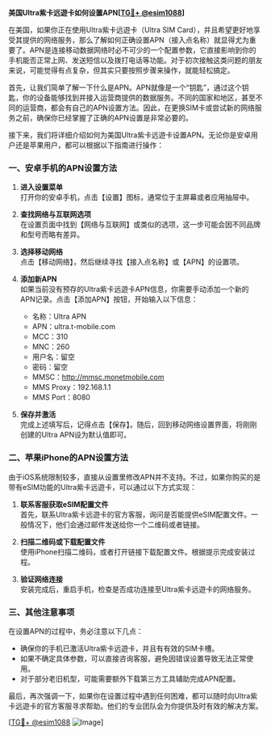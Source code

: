**美国Ultra紫卡远遊卡如何设置APN[[TG💪+ @esim1088](https://t.me/s/esim1088)]**

在美国，如果你正在使用Ultra紫卡远遊卡（Ultra SIM Card），并且希望更好地享受其提供的网络服务，那么了解如何正确设置APN（接入点名称）就显得尤为重要了。APN是连接移动数据网络时必不可少的一个配置参数，它直接影响到你的手机能否正常上网、发送短信以及拨打电话等功能。对于初次接触这类问题的朋友来说，可能觉得有点复杂，但其实只要按照步骤来操作，就能轻松搞定。

首先，让我们简单了解一下什么是APN。APN就像是一个“钥匙”，通过这个钥匙，你的设备能够找到并接入运营商提供的数据服务。不同的国家和地区，甚至不同的运营商，都会有自己的APN设置方法。因此，在更换SIM卡或尝试新的网络服务之前，确保你已经掌握了正确的APN设置是非常必要的。

接下来，我们将详细介绍如何为美国Ultra紫卡远遊卡设置APN。无论你是安卓用户还是苹果用户，都可以根据以下指南进行操作：

### **一、安卓手机的APN设置方法**

1. **进入设置菜单**  
   打开你的安卓手机，点击【设置】图标，通常位于主屏幕或者应用抽屉中。

2. **查找网络与互联网选项**  
   在设置页面中找到【网络与互联网】或类似的选项，这一步可能会因不同品牌和型号而略有差异。

3. **选择移动网络**  
   点击【移动网络】，然后继续寻找【接入点名称】或【APN】的设置项。

4. **添加新APN**  
   如果当前没有预存的Ultra紫卡远遊卡APN信息，你需要手动添加一个新的APN记录。点击【添加APN】按钮，开始输入以下信息：
   - 名称：Ultra APN
   - APN：ultra.t-mobile.com
   - MCC：310
   - MNC：260
   - 用户名：留空
   - 密码：留空
   - MMSC：http://mmsc.monetmobile.com
   - MMS Proxy：192.168.1.1
   - MMS Port：8080

5. **保存并激活**  
   完成上述填写后，记得点击【保存】。随后，回到移动网络设置界面，将刚刚创建的Ultra APN设为默认值即可。

### **二、苹果iPhone的APN设置方法**

由于iOS系统限制较多，直接从设置里修改APN并不支持。不过，如果你购买的是带有eSIM功能的Ultra紫卡远遊卡，可以通过以下方式实现：

1. **联系客服获取eSIM配置文件**  
   首先，联系Ultra紫卡远遊卡的官方客服，询问是否能提供eSIM配置文件。一般情况下，他们会通过邮件发送给你一个二维码或者链接。

2. **扫描二维码或下载配置文件**  
   使用iPhone扫描二维码，或者打开链接下载配置文件。根据提示完成安装过程。

3. **验证网络连接**  
   安装完成后，重启手机，检查是否成功连接至Ultra紫卡远遊卡的网络服务。

### **三、其他注意事项**

在设置APN的过程中，务必注意以下几点：
- 确保你的手机已激活Ultra紫卡远遊卡，并且有有效的SIM卡槽。
- 如果不确定具体参数，可以直接咨询客服，避免因错误设置导致无法正常使用。
- 对于部分老旧机型，可能需要额外下载第三方工具辅助完成APN配置。

最后，再次强调一下，如果你在设置过程中遇到任何困难，都可以随时向Ultra紫卡远遊卡的官方客服寻求帮助。他们的专业团队会为你提供及时有效的解决方案。

[[TG💪+ @esim1088](https://t.me/s/esim1088) ![Image](https://i.postimg.cc/4NQfJmqS/Snipaste-2025-05-13-00-14-12.png)]
